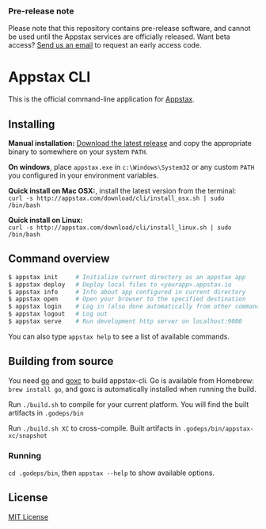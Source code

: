 

### Pre-release note

Please note that this repository contains pre-release software, and cannot be used until the Appstax services are officially released. Want beta access? [Send us an email](ea@appstax.com) to request an early access code.


Appstax CLI 
===========

This is the official command-line application for [Appstax](http://appstax.com).


Installing
----------

**Manual installation:** [Download the latest release](https://github.com/appstax/appstax-cli/releases/latest) and copy the appropriate binary to somewhere on your system `PATH`. 

**On windows**, place `appstax.exe` in `c:\Windows\System32` or any custom `PATH` you configured in your environment variables.

**Quick install on Mac OSX:**, install the latest version from the terminal:  
`curl -s http://appstax.com/download/cli/install_osx.sh | sudo /bin/bash`

**Quick install on Linux:**  
`curl -s http://appstax.com/download/cli/install_linux.sh | sudo /bin/bash`


Command overview
----------------

```bash
$ appstax init     # Initialize current directory as an appstax app
$ appstax deploy   # Deploy local files to <yourapp>.appstax.io
$ appstax info     # Info about app configured in current directory
$ appstax open     # Open your browser to the specified destination
$ appstax login    # Log in (also done automatically from other commands)
$ appstax logout   # Log out
$ appstax serve    # Run development http server on localhost:9000
```

You can also type `appstax help` to see a list of available commands.

Building from source
--------------------

You need [go](http://golang.org/) and [goxc](http://github.com/laher/goxc) to build appstax-cli. Go is available from Homebrew: `brew install go`, and goxc is automatically installed when running the build.

Run `./build.sh` to compile for your current platform. You will find the built artifacts in `.godeps/bin`

Run `./build.sh XC` to cross-compile. Built artifacts in `.godeps/bin/appstax-xc/snapshot`

### Running

`cd .godeps/bin`, then `appstax --help` to show available options.


License
-------

[MIT License](LICENSE)


